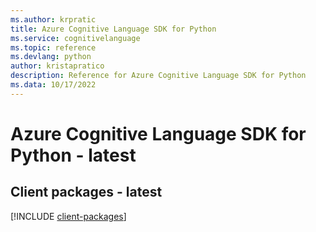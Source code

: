```yaml
---
ms.author: krpratic
title: Azure Cognitive Language SDK for Python
ms.service: cognitivelanguage
ms.topic: reference
ms.devlang: python
author: kristapratico
description: Reference for Azure Cognitive Language SDK for Python
ms.data: 10/17/2022
---
```

# Azure Cognitive Language SDK for Python - latest

## Client packages - latest
[!INCLUDE [client-packages](cognitive-language-client-index.md)]
